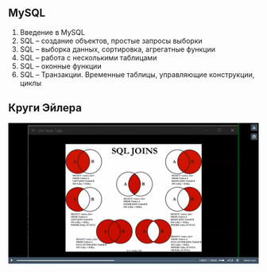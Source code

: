 ## MySQL

1. Введение в MySQL
2. SQL – создание объектов, простые запросы выборки
3. SQL – выборка данных, сортировка, агрегатные функции
4. SQL – работа с несколькими таблицами
5. SQL – оконные функции
6. SQL – Транзакции. Временные таблицы, управляющие конструкции, циклы

## Круги Эйлера

![Круги Эйлера](docs/EulerCircles.png)


